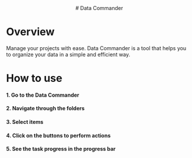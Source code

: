 <div align="center" markdown>
# Data Commander
</div>

# Overview

Manage your projects with ease. Data Commander is a tool that helps you to organize your data in a simple and efficient way.

# How to use

#### 1. Go to the Data Commander

#### 2. Navigate through the folders

#### 3. Select items

#### 4. Click on the buttons to perform actions

#### 5. See the task progress in the progress bar
